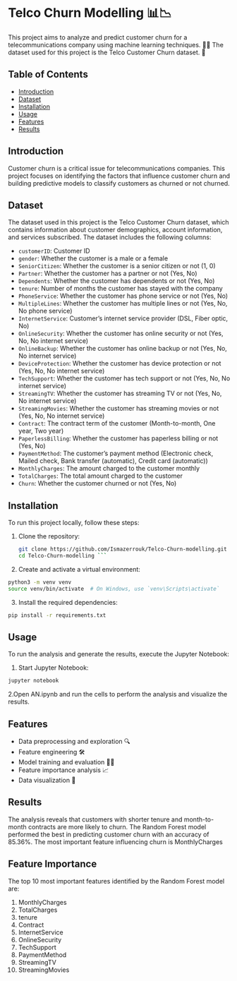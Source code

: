 # Telco Churn Modelling 📊📉

This project aims to analyze and predict customer churn for a telecommunications company using machine learning techniques. 🧠💡 The dataset used for this project is the Telco Customer Churn dataset. 📁

## Table of Contents
- [Introduction](#introduction)
- [Dataset](#dataset)
- [Installation](#installation)
- [Usage](#usage)
- [Features](#features)
- [Results](#results)


## Introduction
Customer churn is a critical issue for telecommunications companies. This project focuses on identifying the factors that influence customer churn and building predictive models to classify customers as churned or not churned.

## Dataset
The dataset used in this project is the Telco Customer Churn dataset, which contains information about customer demographics, account information, and services subscribed. The dataset includes the following columns:
- `customerID`: Customer ID
- `gender`: Whether the customer is a male or a female
- `SeniorCitizen`: Whether the customer is a senior citizen or not (1, 0)
- `Partner`: Whether the customer has a partner or not (Yes, No)
- `Dependents`: Whether the customer has dependents or not (Yes, No)
- `tenure`: Number of months the customer has stayed with the company
- `PhoneService`: Whether the customer has phone service or not (Yes, No)
- `MultipleLines`: Whether the customer has multiple lines or not (Yes, No, No phone service)
- `InternetService`: Customer’s internet service provider (DSL, Fiber optic, No)
- `OnlineSecurity`: Whether the customer has online security or not (Yes, No, No internet service)
- `OnlineBackup`: Whether the customer has online backup or not (Yes, No, No internet service)
- `DeviceProtection`: Whether the customer has device protection or not (Yes, No, No internet service)
- `TechSupport`: Whether the customer has tech support or not (Yes, No, No internet service)
- `StreamingTV`: Whether the customer has streaming TV or not (Yes, No, No internet service)
- `StreamingMovies`: Whether the customer has streaming movies or not (Yes, No, No internet service)
- `Contract`: The contract term of the customer (Month-to-month, One year, Two year)
- `PaperlessBilling`: Whether the customer has paperless billing or not (Yes, No)
- `PaymentMethod`: The customer’s payment method (Electronic check, Mailed check, Bank transfer (automatic), Credit card (automatic))
- `MonthlyCharges`: The amount charged to the customer monthly
- `TotalCharges`: The total amount charged to the customer
- `Churn`: Whether the customer churned or not (Yes, No)

## Installation
To run this project locally, follow these steps:

1. Clone the repository:
   ```sh
   git clone https://github.com/Ismazerrouk/Telco-Churn-modelling.git
   cd Telco-Churn-modelling ```

2. Create and activate a virtual environment:
```sh
python3 -m venv venv
source venv/bin/activate  # On Windows, use `venv\Scripts\activate`
```
3. Install the required dependencies:
```sh
pip install -r requirements.txt
```
## Usage
To run the analysis and generate the results, execute the Jupyter Notebook:

1. Start Jupyter Notebook:
```sh
jupyter notebook
```

2.Open AN.ipynb and run the cells to perform the analysis and visualize the results.

## Features 

- Data preprocessing and exploration 🔍
- Feature engineering 🛠️
- Model training and evaluation 🏋️‍♂️
- Feature importance analysis 📈
- Data visualization 🎨

## Results
The analysis reveals that customers with shorter tenure and month-to-month contracts are more likely to churn. The Random Forest model performed the best in predicting customer churn with an accuracy of 85.36%. The most important feature influencing churn is MonthlyCharges

## Feature Importance
The top 10 most important features identified by the Random Forest model are:

1. MonthlyCharges
2. TotalCharges
3. tenure
4. Contract
5. InternetService
6. OnlineSecurity
7. TechSupport
8. PaymentMethod
9. StreamingTV
10. StreamingMovies